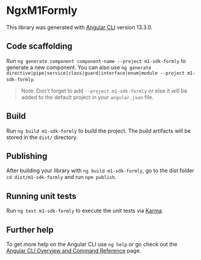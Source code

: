 # NgxM1Formly

This library was generated with [Angular CLI](https://github.com/angular/angular-cli) version 13.3.0.

## Code scaffolding

Run `ng generate component component-name --project m1-sdk-formly` to generate a new component. You can also use `ng generate directive|pipe|service|class|guard|interface|enum|module --project m1-sdk-formly`.
> Note: Don't forget to add `--project m1-sdk-formly` or else it will be added to the default project in your `angular.json` file. 

## Build

Run `ng build m1-sdk-formly` to build the project. The build artifacts will be stored in the `dist/` directory.

## Publishing

After building your library with `ng build m1-sdk-formly`, go to the dist folder `cd dist/m1-sdk-formly` and run `npm publish`.

## Running unit tests

Run `ng test m1-sdk-formly` to execute the unit tests via [Karma](https://karma-runner.github.io).

## Further help

To get more help on the Angular CLI use `ng help` or go check out the [Angular CLI Overview and Command Reference](https://angular.io/cli) page.
